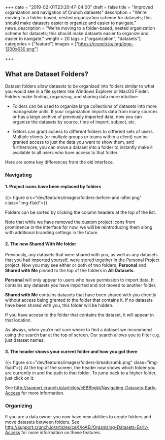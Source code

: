 +++
date = "2019-02-01T23:20:47-04:00"
draft = false
title = "Improved organization and navigation of Crunch datasets"
description = "We're moving to a folder-based, nested organization scheme for datasets; this should make datasets easier to organize and easier to navigate."
news_description = "We're moving to a folder-based, nested organization scheme for datasets; this should make datasets easier to organize and easier to navigate."
weight = 20
tags = ["organization", "datasets"]
categories = ["feature"]
images = ["https://crunch.io/img/logo-1200x630.png"]

+++

## What are Dataset Folders?

Dataset folders allow datasets to be organized into folders similar to what you would see in a file system like Windows Explorer or MacOS Finder. Folders make finding, organizing, and sharing data more intuitive:

* Folders can be used to organize large collections of datasets into more manageable units. If your organization imports data from many sources or has a large archive of previously imported data, now you can organize the datasets by source, time of import, subject, etc.

* Editors can grant access to different folders to different sets of users. Multiple clients (or multiple groups or teams within a client) can be granted access to just the data you want to show them, and furthermore, you can move a dataset into a folder to instantly make it available to all users who have access to that folder.

Here are some key differences from the old interface.

### Navigating
#### 1. Project icons have been replaced by folders

{{< figure src="dev/features/images/folders-before-and-after.png" class="img-fluid">}}

Folders can be sorted by clicking the column headers at the top of the list.

Note that while we have removed the custom project icons from prominence in the interface for now, we will be reintroducing them along with additional branding settings in the future.

#### 2. The new Shared With Me folder

Previously, any datasets that were shared with you, as well as any datasets that you had imported yourself, were stored together in the Personal Project project. Now you may see either or both of two folders, **Personal** and **Shared with Me** pinned to the top of the folders in **All Datasets**.  

**Personal** will only appear to users who have permission to import data. It contains any datasets you have imported and not moved to another folder.

**Shared with Me** contains datasets that have been shared with you directly without access being granted to the folder that contains it. If no datasets have been shared with you, this folder will be hidden.

If you have access to the folder that contains the dataset, it will appear in that location.

As always, when you’re not sure where to find a dataset we recommend using the search bar at the top of screen. Our search allows you to filter e.g. just dataset names.

#### 3. The header shows your current folder and how you got there

{{< figure src="dev/features/images/folders-breadcrumb.png" class="img-fluid">}}
At the top of the screen, the header now shows which folder you are currently in and the path to that folder. To jump back to a higher folder, just click on it.

See http://support.crunch.io/articles/cEBBbgki/Navigating-Datasets-Early-Access for more information.

### Organizing
If you are a data owner you now have new abilities to create folders and move datasets between folders. See http://support.crunch.io/articles/ceXXoAEi/Organizing-Datasets-Early-Access for more information on these features.
